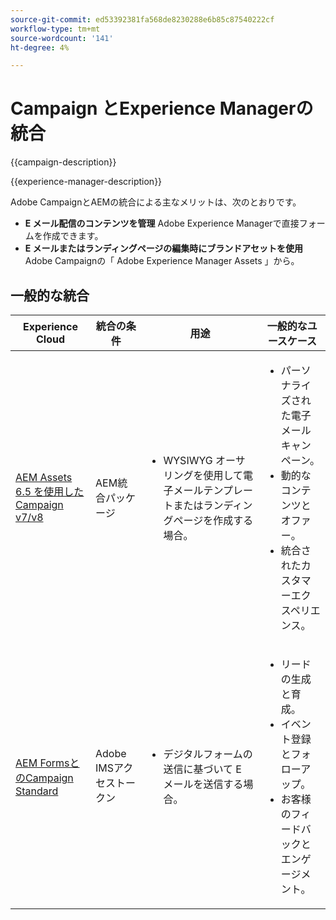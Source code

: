 ```yaml
---
source-git-commit: ed53392381fa568de8230288e6b85c87540222cf
workflow-type: tm+mt
source-wordcount: '141'
ht-degree: 4%

---
```



# Campaign とExperience Managerの統合

{{campaign-description}}

{{experience-manager-description}}

Adobe CampaignとAEMの統合による主なメリットは、次のとおりです。

+ **E メール配信のコンテンツを管理** Adobe Experience Managerで直接フォームを作成できます。
+ **E メールまたはランディングページの編集時にブランドアセットを使用** Adobe Campaignの「 Adobe Experience Manager Assets 」から。

## 一般的な統合

<table>
    <thead>
        <tr>
            <th>Experience Cloud</th>
            <th>統合の条件</th>
            <th>用途</th>
            <th>一般的なユースケース</th>
        </tr>
    </thead>
    <tbody>
        <tr>
            <td><a href="https://experienceleague.adobe.com/docs/campaign-learn/integrate-with-experience-manager/overview.html" target="_blank" rel="noreferrer">AEM Assets 6.5 を使用した Campaign v7/v8</a></td>
            <td>AEM統合パッケージ</td>
            <td>
                <ul>
                    <li>WYSIWYG オーサリングを使用して電子メールテンプレートまたはランディングページを作成する場合。</li>
                </ul>
            </td>
            <td>
              <ul>
                <li>パーソナライズされた電子メールキャンペーン。</li>
                <li>動的なコンテンツとオファー。</li>
                <li>統合されたカスタマーエクスペリエンス。</li>
              </ul>
            </td>
        </tr>      
        <tr>
            <td><a href="https://experienceleague.adobe.com/docs/experience-manager-learn/forms/aem-forms-with-adobe-campaign/aem-forms-with-campaign-standard-getting-started-tutorial.html" target="_blank" rel="noreferrer">AEM FormsとのCampaign Standard</a></td>
            <td>Adobe IMSアクセストークン</td>
            <td>
                <ul>
                    <li>デジタルフォームの送信に基づいて E メールを送信する場合。</li>
                </ul>
            </td>
            <td>
              <ul>
                <li>リードの生成と育成。</li>
                <li>イベント登録とフォローアップ。</li>
                <li>お客様のフィードバックとエンゲージメント。</li>
              </ul>
            </td>
        </tr>              
    </tbody>          
</table>
